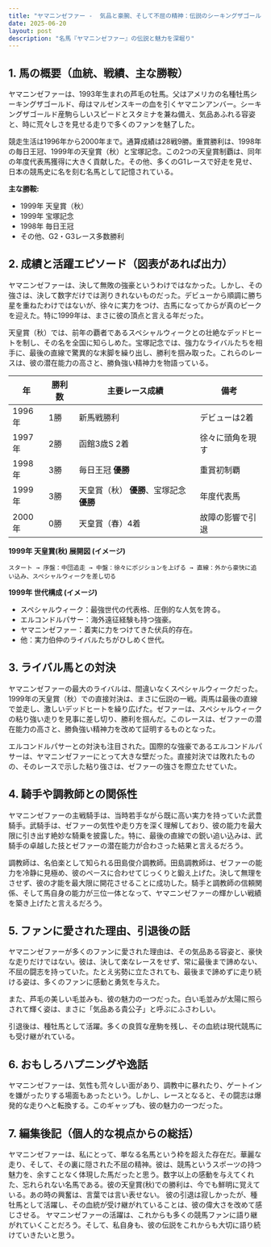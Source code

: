 ```yaml
---
title: "ヤマニンゼファー -  気品と豪腕、そして不屈の精神：伝説のシーキングザゴールド産駒"
date: 2025-06-20
layout: post
description: "名馬『ヤマニンゼファー』の伝説と魅力を深堀り"
---
```


## 1. 馬の概要（血統、戦績、主な勝鞍）

ヤマニンゼファーは、1993年生まれの芦毛の牡馬。父はアメリカの名種牡馬シーキングザゴールド、母はマルゼンスキーの血を引くヤマニンアンバー。シーキングザゴールド産駒らしいスピードとスタミナを兼ね備え、気品あふれる容姿と、時に荒々しさを見せる走りで多くのファンを魅了した。

競走生活は1996年から2000年まで。通算成績は28戦9勝。重賞勝利は、1998年の毎日王冠、1999年の天皇賞（秋）と宝塚記念。この2つの天皇賞制覇は、同年の年度代表馬獲得に大きく貢献した。その他、多くのG1レースで好走を見せ、日本の競馬史に名を刻む名馬として記憶されている。

**主な勝鞍:**

* 1999年 天皇賞（秋）
* 1999年 宝塚記念
* 1998年 毎日王冠
* その他、G2・G3レース多数勝利


## 2. 成績と活躍エピソード（図表があれば出力）

ヤマニンゼファーは、決して無敗の強豪というわけではなかった。しかし、その強さは、決して数字だけでは測りきれないものだった。デビューから順調に勝ち星を重ねたわけではないが、徐々に実力をつけ、古馬になってからが真のピークを迎えた。特に1999年は、まさに彼の頂点と言える年だった。

天皇賞（秋）では、前年の覇者であるスペシャルウィークとの壮絶なデッドヒートを制し、その名を全国に知らしめた。宝塚記念では、強力なライバルたちを相手に、最後の直線で驚異的な末脚を繰り出し、勝利を掴み取った。これらのレースは、彼の潜在能力の高さと、勝負強い精神力を物語っている。

| 年 | 勝利数 | 主要レース成績 | 備考 |
|---|---|---|---|
| 1996年 | 1勝 | 新馬戦勝利 | デビューは2着 |
| 1997年 | 2勝 | 函館3歳S 2着 | 徐々に頭角を現す |
| 1998年 | 3勝 | 毎日王冠 **優勝** | 重賞初制覇 |
| 1999年 | 3勝 | 天皇賞（秋） **優勝**、宝塚記念 **優勝** | 年度代表馬 |
| 2000年 | 0勝 | 天皇賞（春）4着 | 故障の影響で引退 |

**1999年 天皇賞(秋) 展開図 (イメージ)**

```
スタート → 序盤：中団追走 → 中盤：徐々にポジションを上げる → 直線：外から豪快に追い込み、スペシャルウィークを差し切る
```

**1999年 世代構成 (イメージ)**

* スペシャルウィーク：最強世代の代表格、圧倒的な人気を誇る。
* エルコンドルパサー：海外遠征経験も持つ強豪。
* ヤマニンゼファー：着実に力をつけてきた伏兵的存在。
* 他：実力伯仲のライバルたちがひしめく世代。


## 3. ライバル馬との対決

ヤマニンゼファーの最大のライバルは、間違いなくスペシャルウィークだった。1999年の天皇賞（秋）での直接対決は、まさに伝説の一戦。両馬は最後の直線で並走し、激しいデッドヒートを繰り広げた。ゼファーは、スペシャルウィークの粘り強い走りを見事に差し切り、勝利を掴んだ。このレースは、ゼファーの潜在能力の高さと、勝負強い精神力を改めて証明するものとなった。

エルコンドルパサーとの対決も注目された。国際的な強豪であるエルコンドルパサーは、ヤマニンゼファーにとって大きな壁だった。直接対決では敗れたものの、そのレースで示した粘り強さは、ゼファーの強さを際立たせていた。


## 4. 騎手や調教師との関係性

ヤマニンゼファーの主戦騎手は、当時若手ながら既に高い実力を持っていた武豊騎手。武騎手は、ゼファーの気性や走り方を深く理解しており、彼の能力を最大限に引き出す絶妙な騎乗を披露した。特に、最後の直線での鋭い追い込みは、武騎手の卓越した技とゼファーの潜在能力が合わさった結果と言えるだろう。

調教師は、名伯楽として知られる田島俊介調教師。田島調教師は、ゼファーの能力を冷静に見極め、彼のペースに合わせてじっくりと鍛え上げた。決して無理をさせず、彼の才能を最大限に開花させることに成功した。騎手と調教師の信頼関係、そして馬自身の能力が三位一体となって、ヤマニンゼファーの輝かしい戦績を築き上げたと言えるだろう。


## 5. ファンに愛された理由、引退後の話

ヤマニンゼファーが多くのファンに愛された理由は、その気品ある容姿と、豪快な走りだけではない。彼は、決して楽なレースをせず、常に最後まで諦めない、不屈の闘志を持っていた。たとえ劣勢に立たされても、最後まで諦めずに走り続ける姿は、多くのファンに感動と勇気を与えた。

また、芦毛の美しい毛並みも、彼の魅力の一つだった。白い毛並みが太陽に照らされて輝く姿は、まさに「気品ある貴公子」と呼ぶにふさわしい。

引退後は、種牡馬として活躍。多くの良質な産駒を残し、その血統は現代競馬にも受け継がれている。


## 6. おもしろハプニングや逸話

ヤマニンゼファーは、気性も荒々しい面があり、調教中に暴れたり、ゲートインを嫌がったりする場面もあったという。しかし、レースとなると、その闘志は爆発的な走りへと転換する。このギャップも、彼の魅力の一つだった。


## 7. 編集後記（個人的な視点からの総括）

ヤマニンゼファーは、私にとって、単なる名馬という枠を超えた存在だ。華麗な走り、そして、その裏に隠された不屈の精神。彼は、競馬というスポーツの持つ魅力を、余すことなく体現した馬だったと思う。数字以上の感動を与えてくれた、忘れられない名馬である。彼の天皇賞(秋)での勝利は、今でも鮮明に覚えている。あの時の興奮は、言葉では言い表せない。  彼の引退は寂しかったが、種牡馬として活躍し、その血統が受け継がれていることは、彼の偉大さを改めて感じさせる。  ヤマニンゼファーの活躍は、これからも多くの競馬ファンに語り継がれていくことだろう。そして、私自身も、彼の伝説をこれからも大切に語り続けていきたいと思う。
